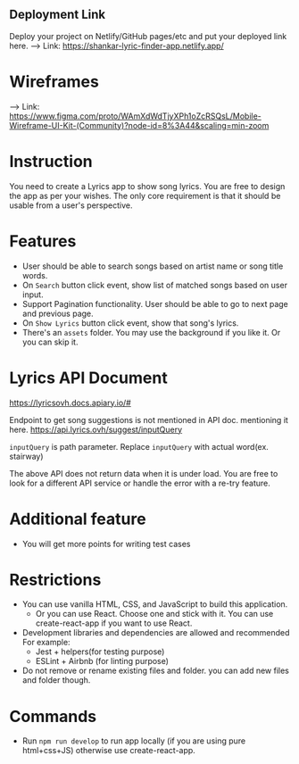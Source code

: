 ## Deployment Link

Deploy your project on Netlify/GitHub pages/etc and put your deployed link here.
--> Link: https://shankar-lyric-finder-app.netlify.app/

# Wireframes 
--> Link: https://www.figma.com/proto/WAmXdWdTjyXPh1oZcRSQsL/Mobile-Wireframe-UI-Kit-(Community)?node-id=8%3A44&scaling=min-zoom


# Instruction

You need to create a Lyrics app to show song lyrics. You are free to design the app as per your wishes. The only core requirement is that it should be usable from a user's perspective.

# Features

- User should be able to search songs based on artist name or song title words.
- On `Search` button click event, show list of matched songs based on user input.
- Support Pagination functionality. User should be able to go to next page and previous page.
- On `Show Lyrics` button click event, show that song's lyrics.
- There's an `assets` folder. You may use the background if you like it. Or you can skip it.

# Lyrics API Document

https://lyricsovh.docs.apiary.io/#

Endpoint to get song suggestions is not mentioned in API doc. mentioning it here.
https://api.lyrics.ovh/suggest/inputQuery

`inputQuery` is path parameter. Replace `inputQuery` with actual word(ex. stairway)

The above API does not return data when it is under load. You are free to look for a different API service or handle the error with a re-try feature.

# Additional feature

- You will get more points for writing test cases

# Restrictions

- You can use vanilla HTML, CSS, and JavaScript to build this application.
  - Or you can use React. Choose one and stick with it. You can use create-react-app if you want to use React.
- Development libraries and dependencies are allowed and recommended
  For example:
  - Jest + helpers(for testing purpose)
  - ESLint + Airbnb (for linting purpose)
- Do not remove or rename existing files and folder. you can add new files and folder though.

# Commands

- Run `npm run develop` to run app locally (if you are using pure html+css+JS) otherwise use create-react-app.

